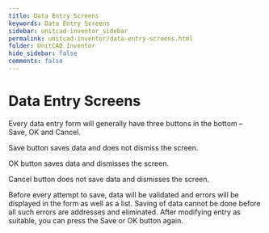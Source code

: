 ```yaml
---
title: Data Entry Screens
keywords: Data Entry Screens
sidebar: unitcad-inventor_sidebar
permalink: unitcad-inventor/data-entry-screens.html
folder: UnitCAD Inventor
hide_sidebar: false
comments: false
---
```

# Data Entry Screens



Every data entry form will generally have three buttons in the bottom – Save, OK and Cancel.

Save button saves data and does not dismiss the screen.

OK button saves data and dismisses the screen.

Cancel button does not save data and dismisses the screen.

Before every attempt to save, data will be validated and errors will be displayed in the form as well as a list. Saving of data cannot be done before all such errors are addresses and eliminated. After modifying entry as suitable, you can press the Save or OK button again.
